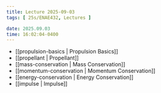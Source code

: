 ```yaml
---
title: Lecture 2025-09-03
tags: [ 25s/ENAE432, Lectures ]

date: 2025.09.03
time: 16:02:04-0400
---
```


- [[propulsion-basics | Propulsion Basics]]
- [[propellant | Propellant]]
- [[mass-conservation | Mass Conservation]]
- [[momentum-conservation | Momentum Conservation]]
- [[energy-conservation | Energy Conservation]]
- [[impulse | Impulse]]
